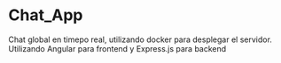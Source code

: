# Chat_App
 Chat global en timepo real, utilizando docker para desplegar el servidor. Utilizando Angular para frontend y Express.js para backend
